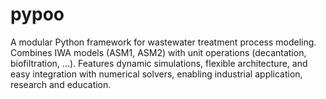 # pypoo
A modular Python framework for wastewater treatment process modeling. Combines IWA models (ASM1, ASM2) with unit operations (decantation, biofiltration, ...). Features dynamic simulations, flexible architecture, and easy integration with numerical solvers, enabling industrial application, research and education.
